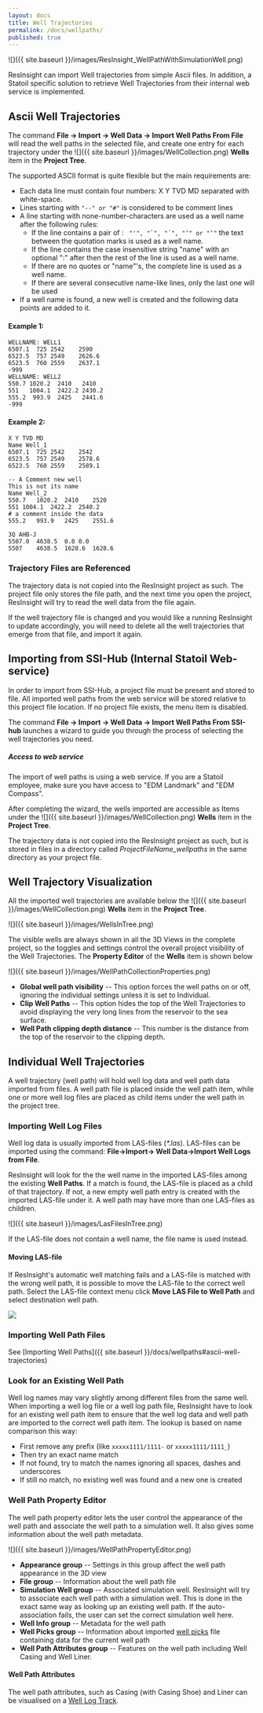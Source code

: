```yaml
---
layout: docs
title: Well Trajectories
permalink: /docs/wellpaths/
published: true
---
```

![]({{ site.baseurl }}/images/ResInsight_WellPathWithSimulationWell.png)

ResInsight can import Well trajectories from simple Ascii files. 
In addition, a Statoil specific solution to retrieve Well Trajectories from their internal web service is implemented.

## Ascii Well Trajectories

The command **File -> Import -> Well Data -> Import Well Paths From File** will read the well paths in the selected file, and create one entry for each trajectory under the  ![]({{ site.baseurl }}/images/WellCollection.png) **Wells** item in the **Project Tree**. 

The supported ASCII format is quite flexible but the main requirements are: 

- Each data line must contain four numbers: X Y TVD MD separated with white-space.
- Lines starting with `"--" or "#"` is considered to be comment lines
- A line starting with none-number-characters are used as a well name after the following rules:
  - If the line contains a pair of : ```  "'", "`", "´", "’" or "‘" ``` the text between the quotation marks is used as a well name.
  - If the line contains the case insensitive string "name" with an optional ":" after then the rest of the line is used as a well name. 
  - If there are no quotes or "name"'s, the complete line is used as a well name.
  - If there are several consecutive name-like lines, only the last one will be used 
- If a well name is found, a new well is created and the following data points are added to it.

#### Example 1:
    WELLNAME: WELL1
    6507.1	725	2542	2590
    6523.5	757	2549	2626.6
    6523.5	760	2559	2637.1
    -999
    WELLNAME: WELL2
    550.7 1020.2  2410   2410
    551   1004.1  2422.2 2430.2
    555.2  993.9  2425   2441.6
    -999

#### Example 2:
    X Y TVD MD
    Name Well_1
    6507.1	725	2542	2542
    6523.5	757	2549	2578.6
    6523.5	760	2559	2589.1
    
    -- A Comment new well
    This is not its name
    Name Well_2
    550.7	1020.2	2410	2520
    551	1004.1	2422.2	2540.2
    # a comment inside the data 
    555.2	993.9	2425	2551.6
    
    3Q AHB-J
    5507.0	4638.5	0.0	0.0
    5507	4638.5	1628.6	1628.6

    
### Trajectory Files are Referenced
The trajectory data is not copied into the ResInsight project as such. The project file only stores the file path, and the next time you open the project, ResInsight will try to read the well data from the file again.  

<div class="note info">
If the well trajectory file is changed and you would like a running ResInsight to update accordingly, you will need to delete all the well trajectories that emerge from that file, and import it again.
</div>

## Importing from SSI-Hub (Internal Statoil Web-service)

In order to import from SSI-Hub, a project file must be present and stored to file. All imported well paths from the web service will be stored relative to this project file location. If no project file exists, the menu item is disabled.

The command **File -> Import -> Well Data -> Import Well Paths From SSI-hub** launches a wizard to guide you through the process of selecting the well trajectories you need.

<div class="note info">
<h5>Access to web service</h5>
The import of well paths is using a web service. If you are a Statoil employee, make sure you have access to "EDM Landmark" and "EDM Compass".
</div>


After completing the wizard, the wells imported are accessible as Items under the  ![]({{ site.baseurl }}/images/WellCollection.png) **Wells** item in the **Project Tree**.

The trajectory data is not copied into the  ResInsight project as such, but is stored in files in a directory called *ProjectFileName_wellpaths* in the same directory as your project file.   

## Well Trajectory Visualization

All the imported well trajectories are available below the ![]({{ site.baseurl }}/images/WellCollection.png) **Wells** item in the **Project Tree**. 

![]({{ site.baseurl }}/images/WellsInTree.png)

The visible wells are always shown in all the 3D Views in the complete project, so the toggles and settings control the overall project visibility of the Well Trajectories. The **Property Editor** of the **Wells** item is shown below 

![]({{ site.baseurl }}/images/WellPathCollectionProperties.png)

- **Global well path visibility** -- This option forces the well paths on or off, ignoring the individual settings unless it is set to Individual.
- **Clip Well Paths** -- This option hides the top of the Well Trajectories to avoid displaying the very long lines from the reservoir to the sea surface.
- **Well Path clipping depth distance** -- This number is the distance from the top of the reservoir to the clipping depth.

## Individual Well Trajectories
A well trajectory (well path) will hold well log data and well path data imported from files. A well path file is placed inside the well path item, while one or more well log files are placed as child items under the well path in the project tree.

### Importing Well Log Files
Well log data is usually imported from LAS-files (_\*.las_). LAS-files can be imported using the command: **File->Import-> Well Data->Import Well Logs from File**.

ResInsight will look for the the well name in the imported LAS-files among the existing **Well Paths**.
If a match is found, the LAS-file is placed as a child of that trajectory. If not, a new empty well path entry is created with the imported LAS-file under it. A well path may have more than one LAS-files as children.

![]({{ site.baseurl }}/images/LasFilesInTree.png)

If the LAS-file does not contain a well name, the file name is used instead. 

#### Moving LAS-file
If ResInsight's automatic well matching fails and a LAS-file is matched with the wrong well path, it is possible to move the LAS-file to the correct well path. Select the LAS-file context menu click **Move LAS File to Well Path** and select destination well path.

![]({{site.baseurl}}/images/MoveLasFileMenu.png)

### Importing Well Path Files
See [Importing Well Paths]({{ site.baseurl }}/docs/wellpaths#ascii-well-trajectories)

### Look for an Existing Well Path
Well log names may vary slightly among different files from the same well. When importing a well log file or a well log path file, ResInsight have to look for an existing well path item to ensure that the well log data and well path are imported to the correct well path item. The lookup is based on name comparison this way:
- First remove any prefix (like `xxxxx1111/1111-` or `xxxxx1111/1111_`)
- Then try an exact name match
- If not found, try to match the names ignoring all spaces, dashes and underscores
- If still no match, no existing well was found and a new one is created

### Well Path Property Editor
The well path property editor lets the user control the appearance of the well path and associate the well path to a simulation well. It also gives some information about the well path metadata.

![]({{ site.baseurl }}/images/WellPathPropertyEditor.png)

- **Appearance group** -- Settings in this group affect the well path appearance in the 3D view
- **File group** -- Information about the well path file
- **Simulation Well group** -- Associated simulation well. ResInsight will try to associate each well path with a simulation well. This is done in the exact same way as looking up an existing well path. If the auto-association fails, the user can set the correct simulation well here.
- **Well Info group** -- Metadata for the well path
- **Well Picks group** -- Information about imported [well picks]({{site.baseurl}}/docs/formations#well-picks) file containing data for the current well path
- **Well Path Attributes group** -- Features on the well path including Well Casing and Well Liner.

#### Well Path Attributes
The well path attributes, such as Casing (with Casing Shoe) and Liner can be visualised on a [Well Log Track]({{site.baseurl}}/docs/welllogsandplots#tracks).

